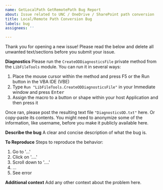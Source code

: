 ```yaml
---
name: GetLocalPath GetRemotePath Bug Report
about: Issue related to UNC / OneDrive / SharePoint path conversion
title: Local/Remote Path Conversion Bug
labels: bug
assignees: ''

---
```


Thank you for opening a new issue! Please read the below and delete all unwanted text/sections before you submit your issue.

**Diagnostics**
Please run the ```CreateODDiagnosticsFile``` private method from the ```LibFileTools``` module. You can run it in several ways:
1. Place the mouse cursor within the method and press F5 or the Run button in the VBA IDE (VBE)
2. Type ```Run "LibFileTools.CreateODDiagnosticsFile"``` in your Immediate window and press <kbd>Enter</kbd>
3. Assign the macro to a button or shape within your host Application and then press it

Once ran, please post the resulting text file ```"DiagnosticsOD.txt"``` here. Or copy-paste its contents.
You might need to anonymize some of the information, like username, before you make it publicly available here.

**Describe the bug**
A clear and concise description of what the bug is.

**To Reproduce**
Steps to reproduce the behavior:
1. Go to '...'
2. Click on '....'
3. Scroll down to '....'
4. ...
5. See error

**Additional context**
Add any other context about the problem here.

